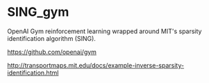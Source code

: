 # SING_gym

OpenAI Gym reinforcement learning wrapped around MIT's sparsity identification algorithm (SING).

https://github.com/openai/gym

http://transportmaps.mit.edu/docs/example-inverse-sparsity-identification.html
